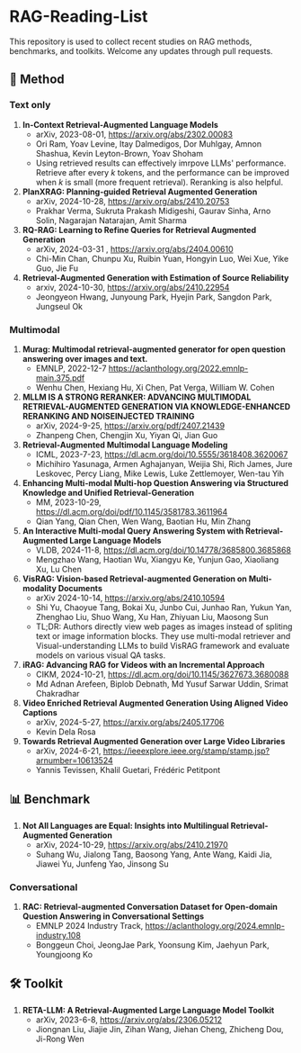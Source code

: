 # RAG-Reading-List

This repository is used to collect recent studies on RAG methods, benchmarks, and toolkits. Welcome any updates through pull requests.

## 📄 Method

### Text only

1. **In-Context Retrieval-Augmented Language Models**
   - arXiv, 2023-08-01, https://arxiv.org/abs/2302.00083
   - Ori Ram, Yoav Levine, Itay Dalmedigos, Dor Muhlgay, Amnon Shashua, Kevin Leyton-Brown, Yoav Shoham
   - Using retrieved results can effectively imrpove LLMs' performance. Retrieve after every $k$ tokens, and the performance can be improved when $k$ is small (more frequent retrieval). Reranking is also helpful.
2. **PlanXRAG: Planning-guided Retrieval Augmented Generation**
   - arXiv, 2024-10-28, https://arxiv.org/abs/2410.20753
   - Prakhar Verma, Sukruta Prakash Midigeshi, Gaurav Sinha, Arno Solin, Nagarajan Natarajan, Amit Sharma
3. **RQ-RAG: Learning to Refine Queries for Retrieval Augmented Generation**
   - arXiv, 2024-03-31 , https://arxiv.org/abs/2404.00610
   - Chi-Min Chan, Chunpu Xu, Ruibin Yuan, Hongyin Luo, Wei Xue, Yike Guo, Jie Fu
4. **Retrieval-Augmented Generation with Estimation of Source Reliability**
   - arxiv, 2024-10-30, https://arxiv.org/abs/2410.22954
   - Jeongyeon Hwang, Junyoung Park, Hyejin Park, Sangdon Park, Jungseul Ok


### Multimodal
1. **Murag: Multimodal retrieval-augmented generator for open question answering over images and text.**
   - EMNLP, 2022-12-7 https://aclanthology.org/2022.emnlp-main.375.pdf
   - Wenhu Chen, Hexiang Hu, Xi Chen, Pat Verga, William W. Cohen
2. **MLLM IS A STRONG RERANKER: ADVANCING MULTIMODAL RETRIEVAL-AUGMENTED GENERATION VIA KNOWLEDGE-ENHANCED RERANKING AND NOISEINJECTED TRAINING**
   - arXiv, 2024-9-25, https://arxiv.org/pdf/2407.21439 
   - Zhanpeng Chen, Chengjin Xu, Yiyan Qi, Jian Guo
3. **Retrieval-Augmented Multimodal Language Modeling**
   - ICML, 2023-7-23, https://dl.acm.org/doi/10.5555/3618408.3620067 
   - Michihiro Yasunaga, Armen Aghajanyan, Weijia Shi, Rich James, Jure Leskovec, Percy Liang, Mike Lewis, Luke Zettlemoyer, Wen-tau Yih
4. **Enhancing Multi-modal Multi-hop Question Answering via Structured Knowledge and Unified Retrieval-Generation**
   - MM, 2023-10-29, https://dl.acm.org/doi/pdf/10.1145/3581783.3611964
   - Qian Yang, Qian Chen, Wen Wang, Baotian Hu, Min Zhang
5. **An Interactive Multi-modal Query Answering System with Retrieval-Augmented Large Language Models**
   - VLDB, 2024-11-8, https://dl.acm.org/doi/10.14778/3685800.3685868 
   - Mengzhao Wang, Haotian Wu, Xiangyu Ke, Yunjun Gao, Xiaoliang Xu, Lu Chen
6. **VisRAG: Vision-based Retrieval-augmented Generation on Multi-modality Documents**
   - arXiv 2024-10-14, https://arxiv.org/abs/2410.10594
   - Shi Yu, Chaoyue Tang, Bokai Xu, Junbo Cui, Junhao Ran, Yukun Yan, Zhenghao Liu, Shuo Wang, Xu Han, Zhiyuan Liu, Maosong Sun
   - TL;DR: Authors directly view web pages as images instead of spliting text or image information blocks. They use multi-modal retriever and Visual-understanding LLMs to build VisRAG framework and evaluate models on various visual QA tasks.
7. **iRAG: Advancing RAG for Videos with an Incremental Approach**
   - CIKM, 2024-10-21, https://dl.acm.org/doi/10.1145/3627673.3680088
   - Md Adnan Arefeen, Biplob Debnath, Md Yusuf Sarwar Uddin, Srimat Chakradhar
8. **Video Enriched Retrieval Augmented Generation Using Aligned Video Captions**
   - arXiv, 2024-5-27, https://arxiv.org/abs/2405.17706
   - Kevin Dela Rosa
9. **Towards Retrieval Augmented Generation over Large Video Libraries**
   - arXiv, 2024-6-21, https://ieeexplore.ieee.org/stamp/stamp.jsp?arnumber=10613524
   - Yannis Tevissen, Khalil Guetari, Frédéric Petitpont


## 📊 Benchmark
1. **Not All Languages are Equal: Insights into Multilingual Retrieval-Augmented Generation**
   - arXiv, 2024-10-29, https://arxiv.org/abs/2410.21970
   - Suhang Wu, Jialong Tang, Baosong Yang, Ante Wang, Kaidi Jia, Jiawei Yu, Junfeng Yao, Jinsong Su


### Conversational
1. **RAC: Retrieval-augmented Conversation Dataset for Open-domain Question Answering in Conversational Settings**
   - EMNLP 2024 Industry Track, https://aclanthology.org/2024.emnlp-industry.108
   - Bonggeun Choi, JeongJae Park, Yoonsung Kim, Jaehyun Park, Youngjoong Ko

## 🛠️ Toolkit
1. **RETA-LLM: A Retrieval-Augmented Large Language Model Toolkit**
   - arXiv, 2023-6-8, https://arxiv.org/abs/2306.05212
   - Jiongnan Liu, Jiajie Jin, Zihan Wang, Jiehan Cheng, Zhicheng Dou, Ji-Rong Wen

